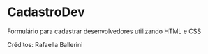 # CadastroDev
Formulário para cadastrar desenvolvedores utilizando HTML e CSS

Créditos: Rafaella Ballerini
